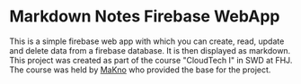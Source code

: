 # Markdown Notes Firebase WebApp

This is a simple firebase web app with which you can create, read, update and delete data from a firebase database. It is then displayed as markdown. <br>
This project was created as part of the course "CloudTech I" in SWD at FHJ. The course was held by [MaKno](https://github.com/MaKno) who provided the base for the project. 